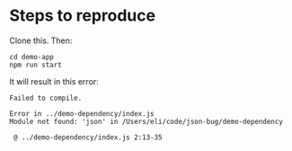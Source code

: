 
# Steps to reproduce

Clone this. Then:

```
cd demo-app
npm run start
```

It will result in this error:

```
Failed to compile.

Error in ../demo-dependency/index.js
Module not found: 'json' in /Users/eli/code/json-bug/demo-dependency

 @ ../demo-dependency/index.js 2:13-35
```
